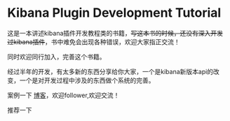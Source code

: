 # Kibana Plugin Development Tutorial

这是一本讲述kibana插件开发教程类的书籍，~~写这本书的时候，还没有深入开发过kibana插件~~，书中难免会出现各种错误，欢迎大家指正交流！

同时欢迎同行加入，完善这个书籍。

经过半年的开发，有太多新的东西分享给你大家，一个是kibana新版本api的改变，一个是对开发过程中涉及的东西做个系统的完善。

案例一下 [博客](http://trumandu.github.io/)，欢迎follower,欢迎交流！






















推荐一下

